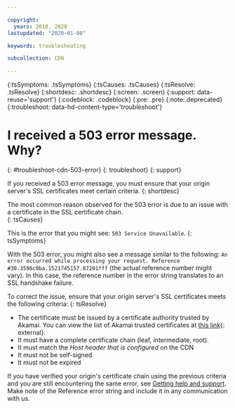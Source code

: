 ```yaml
---

copyright:
  years: 2018, 2020
lastupdated: "2020-01-08"

keywords: troubleshooting

subcollection: CDN

---
```


{:tsSymptoms: .tsSymptoms}
{:tsCauses: .tsCauses}
{:tsResolve: .tsResolve}
{:shortdesc: .shortdesc}
{:screen: .screen}
{:support: data-reuse='support'}
{:codeblock: .codeblock}
{:pre: .pre}
{:note:.deprecated}
{:troubleshoot: data-hd-content-type='troubleshoot'}

# I received a 503 error message. Why?
{: #troubleshoot-cdn-503-error}
{: troubleshoot}
{: support}

If you received a 503 error message, you must ensure that your origin server's SSL certificates meet certain criteria.
{: shortdesc}

The most common reason observed for the 503 error is due to an issue with a certificate in the SSL certificate chain.  
{: tsCauses}

This is the error that you might see: `503 Service Unavailable`.
{: tsSymptoms}

With the 503 error, you might also see a message similar to the following: `An error occurred while processing your request. Reference #30.3598c0ba.1521745157.87201fff` (the actual reference number might vary). In this case, the reference number in the error string translates to an SSL handshake failure.

To correct the issue, ensure that your origin server's SSL certificates meets the following criteria:
{: tsResolve}

* The certificate must be issued by a certificate authority trusted by Akamai. You can view the list of Akamai trusted certificates at [this link](https://community.akamai.com/docDOC-4447-ssltls-certificate-chains-for-akamai-managed-certificates){: external}.
* It must have a complete certificate chain (leaf, intermediate, root).
* It must match the *Host header that is configured* on the CDN
* It must not be self-signed
* It must not be expired

If you have verified your origin's certificate chain using the previous criteria and you are still encountering the same error, see [Getting help and support](/docs/CDN?topic=CDN-gettinghelp). Make note of the Reference error string and include it in any communication with us.
